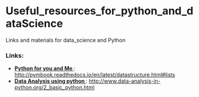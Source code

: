 # Useful_resources_for_python_and_dataScience
Links and materials for data_science and Python

### Links:
* <b> <u> Python for you and Me </u></b> : http://pymbook.readthedocs.io/en/latest/datastructure.html#lists
* <b> <u> Data Analysis using python </u> </b> : http://www.data-analysis-in-python.org/2_basic_python.html
